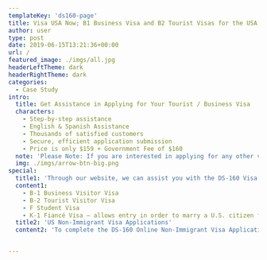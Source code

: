 ```yaml
---
templateKey: 'ds160-page'
title: Visa USA Now; B1 Business Visa and B2 Tourist Visas for the USA
author: user
type: post
date: 2019-06-15T13:21:36+00:00
url: /
featured_image: ./imgs/all.jpg
headerLeftTheme: dark
headerRightTheme: dark
categories:
  - Case Study
intro:
  title: Get Assistance in Applying for Your Tourist / Business Visa
  characters:
    - Step-by-step assistance 
    - English & Spanish Assistance
    - Thousands of satisfied customers
    - Secure, efficient application submission
    - Price is only $159 + Government Fee of $160
  note: 'Please Note: If you are interested in applying for any other visa, visit our homepage or contact us for additional information.'
  img: ./imgs/arrow-btn-big.png
special:
  title1: 'Through our website, we can assist you with the DS-160 Visa Application  for: '
  content1:
    - B-1 Business Visitor Visa
    - B-2 Tourist Visitor Visa
    - F Student Visa
    - K-1 Fiancé Visa – allows entry in order to marry a U.S. citizen fiancé
  title2: 'US Non-Immigrant Visa Applications'
  content2: 'To complete the DS-160 Online Non-Immigrant Visa Application form, you will need to answer a number of questions about yourself and your planned visit to the United States. After the form is completed, you will be invited to attend an interview at your local US consular office.'


---
```

